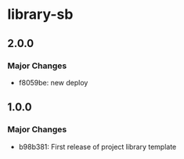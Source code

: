 # library-sb

## 2.0.0

### Major Changes

- f8059be: new deploy

## 1.0.0

### Major Changes

- b98b381: First release of project library template
